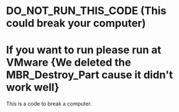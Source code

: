 # DO_NOT_RUN_THIS_CODE (This could break your computer)
# If you want to run please run at VMware {We deleted the MBR_Destroy_Part cause it didn't work well}
This is a code to break a computer.
